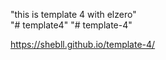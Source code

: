 "this is template 4 with elzero"  
"# template4" 
"# template-4"

https://shebll.github.io/template-4/ 
